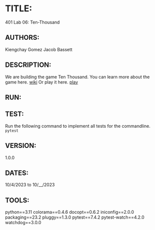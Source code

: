 # TITLE:
401 Lab 06: Ten-Thousand

## AUTHORS:
Kiengchay Gomez
Jacob Bassett

## DESCRIPTION:
We are building the game Ten Thousand. You can learn more about the game here. [wiki](https://en.wikipedia.org/wiki/Dice_10000) Or play it here. [play](https://www.playonlinedicegames.com/farkle)

## RUN:

## TEST:
Run the following command to implement all tests for the commandline.
`pytest`

## VERSION:
1.0.0

## DATES:
10/4/2023 to 10/__/2023

## TOOLS:
python==3.11
colorama==0.4.6
docopt==0.6.2
iniconfig==2.0.0
packaging==23.2
pluggy==1.3.0
pytest==7.4.2
pytest-watch==4.2.0
watchdog==3.0.0
